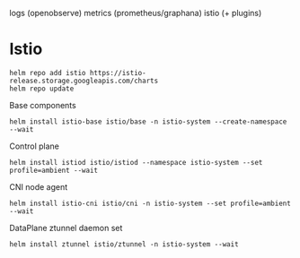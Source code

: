logs (openobserve)
metrics (prometheus/graphana)
istio (+ plugins)

# Istio
```
helm repo add istio https://istio-release.storage.googleapis.com/charts
helm repo update
```

Base components
```
helm install istio-base istio/base -n istio-system --create-namespace --wait
```

Control plane
```
helm install istiod istio/istiod --namespace istio-system --set profile=ambient --wait
```

CNI node agent
```
helm install istio-cni istio/cni -n istio-system --set profile=ambient --wait
```

DataPlane ztunnel daemon set
```
helm install ztunnel istio/ztunnel -n istio-system --wait
```
